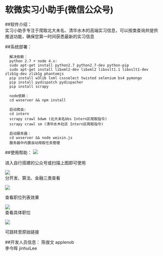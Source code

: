 # 软微实习小助手(微信公众号)
##软件介绍：  
实习小助手专注于爬取北大未名、清华水木的高端实习信息，可以按类查询并提供推送功能，确保您第一时间获悉最新的实习信息

##系统部署：
```
  解决依赖：
  python 2.7 + node 4.x:  
  sudo apt-get install python2.7 python2.7-dev python-pip  
  sudo apt-get install libxml2-dev libxml2 libxslt1.1 libxslt1-dev zlib1g-dev zlib1g phantomjs
  pip install w3lib lxml cssselect twisted selenium bs4 pymongo  
  pip install pydispatch pydispacher  
  pip install scrapy  
  
  node依赖：
  cd wxserver && npm install
  
  启动爬虫:
  cd intern 
  scrapy crawl bdwm (北大未名bbs Intern区爬取指令)
  scrapy crawl sm (清华水木社区 Intern区爬取指令)
  
  启动服务器：
  cd wxserver && node weixin.js
  服务器中内置自动爬取任务管理
```

##使用帮助：
  ![](https://raw.githubusercontent.com/applenob/intern/master/wxserver/public/2dcode.jpeg)  
  
  进入自行搭建的公众号或扫描上图即可使用  
  
  ![](https://raw.githubusercontent.com/applenob/intern/master/wxserver/public/3.jpg)  
  分开发、算法、金融三类查看
  
  ![](https://raw.githubusercontent.com/applenob/intern/master/wxserver/public/4.jpg)  
  
  查看职位列表效果  
  
  ![](https://raw.githubusercontent.com/applenob/intern/master/wxserver/public/6.jpg)  
  查看具体职位  
  
  ![](https://raw.githubusercontent.com/applenob/intern/master/wxserver/public/7.jpg)  
  
  可跳转至原始链接  
  

  
  
##开发人员信息：
  陈俊文 applenob  
  李今晖 jinhuiLee
